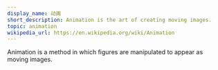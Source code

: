 ```yaml
---
display_name: 动画
short_description: Animation is the art of creating moving images.
topic: animation
wikipedia_url: https://en.wikipedia.org/wiki/Animation
---
```

Animation is a method in which figures are manipulated to appear as moving images.
